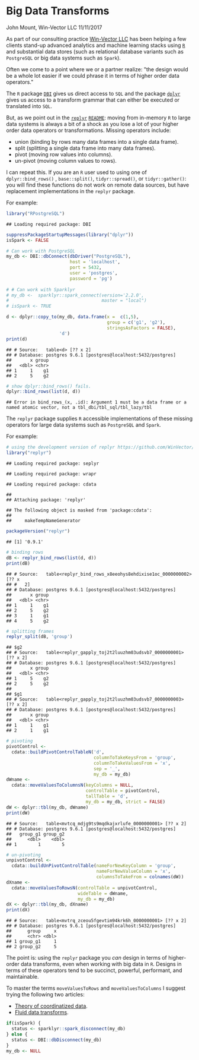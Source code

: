 Big Data Transforms
================
John Mount, Win-Vector LLC
11/11/2017

As part of our consulting practice [Win-Vector LLC](http://www.win-vector.com/) has been helping a few clients stand-up advanced analytics and machine learning stacks using [`R`](https://www.r-project.org/) and substantial data stores (such as relational database variants such as `PostgreSQL` or big data systems such as `Spark`).

Often we come to a point where we or a partner realize: "the design would be a whole lot easier if we could phrase it in terms of higher order data operators."

The `R` package [`DBI`](https://CRAN.R-project.org/package=DBI) gives us direct access to `SQL` and the package [`dplyr`](https://CRAN.R-project.org/package=dplyr) gives us access to a transform grammar that can either be executed or translated into `SQL`.

But, as we point out in the [`replyr`](https://winvector.github.io/replyr/) [`README`](https://cran.r-project.org/web/packages/replyr/README.html): moving from in-memory `R` to large data systems is always a bit of a shock as you lose a lot of your higher order data operators or transformations. Missing operators include:

-   union (binding by rows many data frames into a single data frame).
-   split (splitting a single data frame into many data frames).
-   pivot (moving row values into columns).
-   un-pivot (moving column values to rows).

I can repeat this. If you are an `R` user used to using one of `dplyr::bind_rows()` , `base::split()`, `tidyr::spread()`, or `tidyr::gather()`: you will find these functions do not work on remote data sources, but have replacement implementations in the `replyr` package.

For example:

``` r
library("RPostgreSQL")
```

    ## Loading required package: DBI

``` r
suppressPackageStartupMessages(library("dplyr"))
isSpark <- FALSE

# Can work with PostgreSQL
my_db <- DBI::dbConnect(dbDriver("PostgreSQL"),
                        host = 'localhost',
                        port = 5432,
                        user = 'postgres',
                        password = 'pg')
 
# # Can work with Sparklyr
# my_db <-  sparklyr::spark_connect(version='2.2.0', 
#                                   master = "local")
# isSpark <- TRUE

d <- dplyr::copy_to(my_db, data.frame(x =  c(1,5), 
                                      group = c('g1', 'g2'),
                                      stringsAsFactors = FALSE), 
                    'd')
print(d)
```

    ## # Source:   table<d> [?? x 2]
    ## # Database: postgres 9.6.1 [postgres@localhost:5432/postgres]
    ##       x group
    ##   <dbl> <chr>
    ## 1     1    g1
    ## 2     5    g2

``` r
# show dplyr::bind_rows() fails.
dplyr::bind_rows(list(d, d))
```

    ## Error in bind_rows_(x, .id): Argument 1 must be a data frame or a named atomic vector, not a tbl_dbi/tbl_sql/tbl_lazy/tbl

The `replyr` package supplies `R` accessible implementations of these missing operators for large data systems such as `PostgreSQL` and `Spark`.

For example:

``` r
# using the development version of replyr https://github.com/WinVector/replyr
library("replyr") 
```

    ## Loading required package: seplyr

    ## Loading required package: wrapr

    ## Loading required package: cdata

    ## 
    ## Attaching package: 'replyr'

    ## The following object is masked from 'package:cdata':
    ## 
    ##     makeTempNameGenerator

``` r
packageVersion("replyr")
```

    ## [1] '0.9.1'

``` r
# binding rows
dB <- replyr_bind_rows(list(d, d))
print(dB)
```

    ## # Source:   table<replyr_bind_rows_x8eeohys8ehdixise1oc_0000000002> [?? x
    ## #   2]
    ## # Database: postgres 9.6.1 [postgres@localhost:5432/postgres]
    ##       x group
    ##   <dbl> <chr>
    ## 1     1    g1
    ## 2     5    g2
    ## 3     1    g1
    ## 4     5    g2

``` r
# splitting frames
replyr_split(dB, 'group')
```

    ## $g2
    ## # Source:   table<replyr_gapply_toj2t2luuzhm03udsvb7_0000000001> [?? x 2]
    ## # Database: postgres 9.6.1 [postgres@localhost:5432/postgres]
    ##       x group
    ##   <dbl> <chr>
    ## 1     5    g2
    ## 2     5    g2
    ## 
    ## $g1
    ## # Source:   table<replyr_gapply_toj2t2luuzhm03udsvb7_0000000003> [?? x 2]
    ## # Database: postgres 9.6.1 [postgres@localhost:5432/postgres]
    ##       x group
    ##   <dbl> <chr>
    ## 1     1    g1
    ## 2     1    g1

``` r
# pivoting
pivotControl <- 
  cdata::buildPivotControlTableN('d', 
                                 columnToTakeKeysFrom = 'group', 
                                 columnToTakeValuesFrom = 'x',
                                 sep = '_',
                                 my_db = my_db)
dWname <- 
  cdata::moveValuesToColumnsN(keyColumns = NULL,
                              controlTable = pivotControl,
                              tallTable = 'd',
                              my_db = my_db, strict = FALSE) 
dW <- dplyr::tbl(my_db, dWname)
print(dW)
```

    ## # Source:   table<mvtcq_mdjg9ts9mqdkajxrlufe_0000000001> [?? x 2]
    ## # Database: postgres 9.6.1 [postgres@localhost:5432/postgres]
    ##   group_g1 group_g2
    ##      <dbl>    <dbl>
    ## 1        1        5

``` r
# un-pivoting
unpivotControl <- 
  cdata::buildUnPivotControlTable(nameForNewKeyColumn = 'group',
                                  nameForNewValueColumn = 'x',
                                  columnsToTakeFrom = colnames(dW))
dXname <- 
  cdata::moveValuesToRowsN(controlTable = unpivotControl,
                           wideTable = dWname,
                           my_db = my_db)
dX <- dplyr::tbl(my_db, dXname)
print(dX)
```

    ## # Source:   table<mvtrq_zceou5fgevtim94krk6h_0000000001> [?? x 2]
    ## # Database: postgres 9.6.1 [postgres@localhost:5432/postgres]
    ##      group     x
    ##      <chr> <dbl>
    ## 1 group_g1     1
    ## 2 group_g2     5

The point is: using the `replyr` package you *can* design in terms of higher-order data transforms, even when working with big data in `R`. Designs in terms of these operators tend to be succinct, powerful, performant, and maintainable.

To master the terms `moveValuesToRows` and `moveValuesToColumns` I suggest trying the following two articles:

-   [Theory of coordinatized data](https://github.com/WinVector/cdata/blob/master/extras/RowsAndColumns.md).
-   [Fluid data transforms](https://github.com/WinVector/cdata/blob/master/extras/FluidData.md).

``` r
if(isSpark) {
  status <- sparklyr::spark_disconnect(my_db)
} else {
  status <- DBI::dbDisconnect(my_db)
}
my_db <- NULL
```
